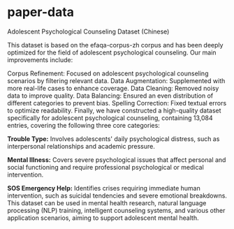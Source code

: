 # paper-data
Adolescent Psychological Counseling Dataset (Chinese)

This dataset is based on the efaqa-corpus-zh corpus and has been deeply optimized for the field of adolescent psychological counseling. Our main improvements include:

Corpus Refinement: Focused on adolescent psychological counseling scenarios by filtering relevant data.
Data Augmentation: Supplemented with more real-life cases to enhance coverage.
Data Cleaning: Removed noisy data to improve quality.
Data Balancing: Ensured an even distribution of different categories to prevent bias.
Spelling Correction: Fixed textual errors to optimize readability.
Finally, we have constructed a high-quality dataset specifically for adolescent psychological counseling, containing 13,084 entries, covering the following three core categories:

**Trouble Type:** Involves adolescents' daily psychological distress, such as interpersonal relationships and academic pressure.

**Mental Illness:** Covers severe psychological issues that affect personal and social functioning and require professional psychological or medical intervention.

**SOS Emergency Help:** Identifies crises requiring immediate human intervention, such as suicidal tendencies and severe emotional breakdowns.
This dataset can be used in mental health research, natural language processing (NLP) training, intelligent counseling systems, and various other application scenarios, aiming to support adolescent mental health.
